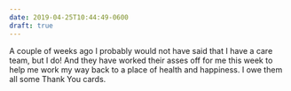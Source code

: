 ```yaml
---
date: 2019-04-25T10:44:49-0600
draft: true
---
```




A couple of weeks ago I probably would not have said that I have a care team, but I do! And they have worked their asses off for me this week to help me work my way back to a place of health and happiness. I owe them all some Thank You cards.



